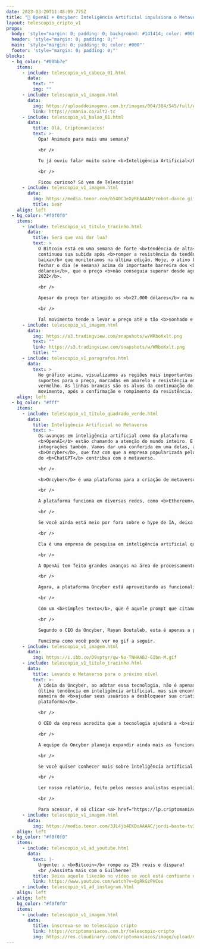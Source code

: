 ```yaml
---
date: 2023-03-20T11:48:09.775Z
title: "🤖 OpenAI + Oncyber: Inteligência Artificial impulsiona o Metaverso! 🤖"
layout: telescopio_cripto_v1
props:
  body: 'style="margin: 0; padding: 0; background: #141414; color: #000"'
  header: 'style="margin: 0; padding: 0;"'
  main: 'style="margin: 0; padding: 0; color: #000"'
  footer: 'style="margin: 0; padding: 0;"'
blocks:
  - bg_color: "#00bb7e"
    items:
      - include: telescopio_v1_cabeca_01.html
        data:
          text: ""
          img: ""
      - include: telescopio_v1_imagem.html
        data:
          img: https://uploaddeimagens.com.br/images/004/384/545/full/Altseason_Newsletter_final.png?1678449695
          link: https://cmania.co/alt2-tc
      - include: telescopio_v1_balao_01.html
        data:
          title: Olá, Criptomaníacos!
          text: >-
            Opa! Animado para mais uma semana?

            <br /> 

            Tu já ouviu falar muito sobre <b>Inteligência Artificial</b>, mas hoje eu trago algo que deve ser novo para você: o uso de IA em <b>Metaversos</b>.

            <br /> 

            Ficou curioso? Só vem de Telescópio!
      - include: telescopio_v1_imagem.html
        data:
          img: https://media.tenor.com/b540CJeXyREAAAAM/robot-dance.gif
          title: bear
    align: left
  - bg_color: "#f0f0f0"
    items:
      - include: telescopio_v1_titulo_tracinho.html
        data:
          title: Será que vai dar lua?
          text: >
            O Bitcoin está em uma semana de forte <b>tendência de alta</b> e
            continuou sua subida após <b>romper a resistência da tendência de
            baixa</b> que monitoramos na última edição. Hoje, o ativo briga para
            fechar o dia (e semana) acima da importante barreira dos <b>25.300
            dólares</b>, que o preço <b>não conseguia superar desde agosto de
            2022</b>. 

            <br /> 

            Apesar do preço ter atingido os <b>27.000 dólares</b> na manhã desta sexta-feira, vale ressaltar que ainda é importante uma confirmação de rompimento com o fechamento do gráfico diário de hoje, e o semanal, acima desse patamar para termos uma confirmação de rompimento. 

            <br /> 

            Tal movimento tende a levar o preço até o tão <b>sonhado e esperado 30k</b>. Por outro lado, se essa confirmação não acontecer e tivermos um sinal de <b>rompimento falso</b>, veremos um forte <b>movimento vendedor</b>. 
      - include: telescopio_v1_imagem.html
        data:
          img: https://s3.tradingview.com/snapshots/w/WRboKxlt.png
          text: ""
          link: https://s3.tradingview.com/snapshots/w/WRboKxlt.png
          title: ""
      - include: telescopio_v1_paragrafos.html
        data:
          text: >
            No gráfico acima, visualizamos as regiões mais importantes de
            suportes para o preço, marcadas em amarelo e resistência em
            vermelho. As linhas brancas são os alvos da continuação do
            movimento, após a confirmação e rompimento da resistência.
    align: left
  - bg_color: "#fff"
    items:
      - include: telescopio_v1_titulo_quadrado_verde.html
        data:
          title: Inteligência Artificial no Metaverso
          text: >-
            Os avanços em inteligência artificial como da plataforma
            <b>OpenAI</b> estão chamando a atenção do mundo inteiro. E suas
            integrações também. Vamos dar uma conferida em uma delas, a
            <b>Oncyber</b>, que faz com que a empresa popularizada pelo serviço
            do <b>ChatGPT</b> contribua com o metaverso.

            <br />

            <b>Oncyber</b> é uma plataforma para a criação de metaversos que permite exibir seus <b>NFTs</b> em experiências 3D totalmente inovadoras. O serviço alega ser a maneira mais fácil para artistas e colecionadores mostrarem seus ativos digitais (NFTs) em experiências <b>totalmente imersivas</b> (3D/VR), gratuitamente. 

            <br />

            A plataforma funciona em diversas redes, como <b>Ethereum</b> e <b>Solana</b> e não possui várias coleções de NFTs à venda. A empresa preferiu construir <b>infraestrutura</b> para que os seus usuários pudessem criar seus ambientes próprios.

            <br />

            Se você ainda está meio por fora sobre o hype de IA, deixa eu te apresentar a OpenAI…

            <br />

            Ela é uma empresa de pesquisa em inteligência artificial que tem como objetivo desenvolver e promover tecnologias amigáveis de IA que possam ser amplamente <b>utilizadas para beneficiar a humanidade</b>. 

            <br />

            A OpenAi tem feito grandes avanços na área de processamento de <b>linguagem natural</b> com seu modelo GPT (Generative Pretrained Transformer), que é capaz de <b>gerar texto coerente e relevante a partir de um comando do usuário</b>, que chamamos de prompt.

            <br />

            Agora, a plataforma Oncyber está aproveitando as funcionalidades da OpenAi para levar a <b>personalização de ambientes 3D</b> para o próximo nível. A novidade se chama <b>Magic Composer</b>, uma ferramenta alimentada pelo modelo GPT-3.5 da OpenAI que permite aos usuários customizar seus espaços virtuais por meio de comandos de texto. 

            <br />

            Com um <b>simples texto</b>, que é aquele prompt que citamos, o Magic Composer pode <b>alterar o céu, inserir obras de arte NFT que estão em sua carteira cripto em seu mundo virtual, mudar a aparência de quadros e muito mais</b>. 

            <br />

            Segundo o CEO da Oncyber, Rayan Boutaleb, esta é apenas a primeira versão da ferramenta, que já está sendo testada por um grupo seleto de usuários e será lançada em breve para todos.<br />

            Funciona como você pode ver no gif a seguir.
      - include: telescopio_v1_imagem.html
        data:
          img: https://i.ibb.co/D9sptyr/qw-No-TNHAAB2-GIbn-M.gif
      - include: telescopio_v1_titulo_tracinho.html
        data:
          title: Levando o Metaverso para o próximo nível
          text: >-
            A ideia da Oncyber, ao adotar essa tecnologia, não é apenas seguir a
            última tendência em inteligência artificial, mas sim encontrar uma
            maneira de <b>ajudar seus usuários a desbloquear sua criatividade na
            plataforma</b>. 

            <br /> 

            O CEO da empresa acredita que a tecnologia ajudará a <b>simplificar</b> o processo de personalização de ambientes e garantirá uma experiência ainda mais agradável para quem entrar nos mundos virtuais.

            <br /> 

            A equipe da Oncyber planeja expandir ainda mais as funcionalidades de inteligência artificial da plataforma permitindo que os usuários criem ambientes mais complexos e com ainda mais personalidade. Cada usuário poderá ter o <b>seu mundo, com seus NFTs e sua cara</b>. 

            <br /> 

            Se você quiser conhecer mais sobre inteligência artificial e o setor blockchain, você pode ler o relatório que fizemos com o tema: <b>“5 criptomoedas de Inteligência Artificial para entrar no seu radar”</b>.

            <br /> 

            Ler nosso relatório, feito pelos nossos analistas especializados em cripto, é uma ótima forma de se atualizar e <b>saber mais sobre a junção de IA com o mercado de ativos digitais</b>.

            <br /> 

            Para acessar, é só clicar <a> href="https://lp.criptomaniacos.io/5-criptos-de-inteligencia-artificial/" target="blank">aqui</a>!
      - include: telescopio_v1_imagem.html
        data:
          img: https://media.tenor.com/3JL4jb4EKDoAAAAC/jordi-baste-tv3.gif
    align: left
  - bg_color: "#f0f0f0"
    items:
      - include: telescopio_v1_ad_youtube.html
        data:
          text: |-
            Urgente: ⚠️ <b>Bitcoin</b> rompe os 25k reais e dispara!
            <br />Assista mais com o Guilherme!
          title: Deixa aquele likezão no vídeo se você está confiante no BTC!
          link: https://www.youtube.com/watch?v=0gRkGzPHCos
      - include: telescopio_v1_ad_instagram.html
    align: left
  - align: left
    bg_color: "#f0f0f0"
    items:
      - include: telescopio_v1_imagem.html
        data:
          title: inscreva-se no telescópio cripto
          link: https://criptomaniacos.com.br/telescopio-cripto
          img: https://res.cloudinary.com/criptomaniacos/image/upload/v1662133224/telescopio/inscreva-se-telescopio.png
---
```

